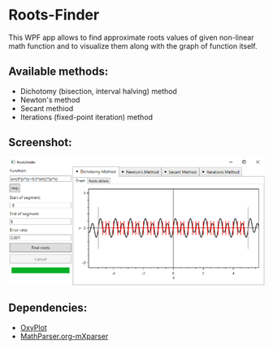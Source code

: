 # Roots-Finder
This WPF app allows to find approximate roots values of given non-linear math function and to visualize them along with the graph of function itself.
## Available methods:
* Dichotomy (bisection, interval halving) method
* Newton's method
* Secant methiod
* Iterations (fixed-point iteration) method
## Screenshot:
![screenshot](RootsFinder/screenshot.png)
## Dependencies:
* [OxyPlot](https://github.com/oxyplot/oxyplot)
* [MathParser.org-mXparser](https://github.com/mariuszgromada/MathParser.org-mXparser)
